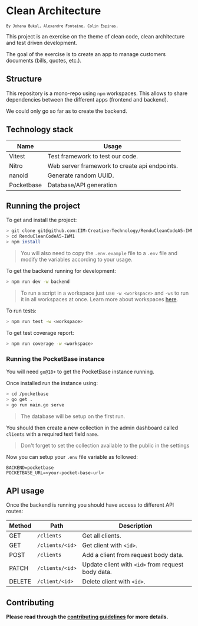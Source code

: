 # Clean Architecture

<sup>`By Johana Bukal, Alexandre Fontaine, Colin Espinas.`</sup>

This project is an exercise on the theme of clean code, clean architecture and test driven development.

The goal of the exercise is to create an app to manage customers documents (bills, quotes, etc.).

## Structure

This repository is a mono-repo using `npm` workspaces. This allows to share dependencies between the different apps (frontend and backend).

We could only go so far as to create the backend.

## Technology stack

| Name       | Usage                                         |
| ---------- | --------------------------------------------- |
| Vitest     | Test framework to test our code.              |
| Nitro      | Web server framework to create api endpoints. |
| nanoid     | Generate random UUID.                         |
| Pocketbase | Database/API generation                       |

## Running the project

To get and install the project:

```sh
> git clone git@github.com:IIM-Creative-Technology/RenduCleanCodeA5-IWM1.git
> cd RenduCleanCodeA5-IWM1
> npm install
```

> You will also need to copy the `.env.example` file to a `.env` file and modify the variables according to your usage.

To get the backend running for development:

```sh
> npm run dev -w backend
```

> To run a script in a workspace just use `-w <workspace>` and `-ws` to run it in all workspaces at once. Learn more about workspaces [here](https://docs.npmjs.com/cli/v9/using-npm/workspaces?v=true#running-commands-in-the-context-of-workspaces).

To run tests:

```sh
> npm run test -w <workspace>
```

To get test coverage report:

```sh
> npm run coverage -w <workspace>
```

### Running the PocketBase instance

You will need `go@18+` to get the PocketBase instance running.

Once installed run the instance using:

```sh
> cd /pocketbase
> go get .
> go run main.go serve
```

> The database will be setup on the first run.

You should then create a new collection in the admin dashboard called `clients` with a required text field `name`.

> Don't forget to set the collection available to the public in the settings

Now you can setup your `.env` file variable as followed:

```.env
BACKEND=pocketbase
POCKETBASE_URL=<your-pocket-base-url>
```

## API usage

Once the backend is running you should have access to different API routes:

| Method | Path            | Description                                       |
| ------ | --------------- | ------------------------------------------------- |
| GET    | `/clients`      | Get all clients.                                  |
| GET    | `/clients/<id>` | Get client with `<id>`.                           |
| POST   | `/clients`      | Add a client from request body data.              |
| PATCH  | `/clients/<id>` | Update client with `<id>` from request body data. |
| DELETE | `/client/<id>`  | Delete client with `<id>`.                        |

## Contributing

**Please read through the [contributing guidelines](./.github/CONTRIBUTING.md) for more details.**
